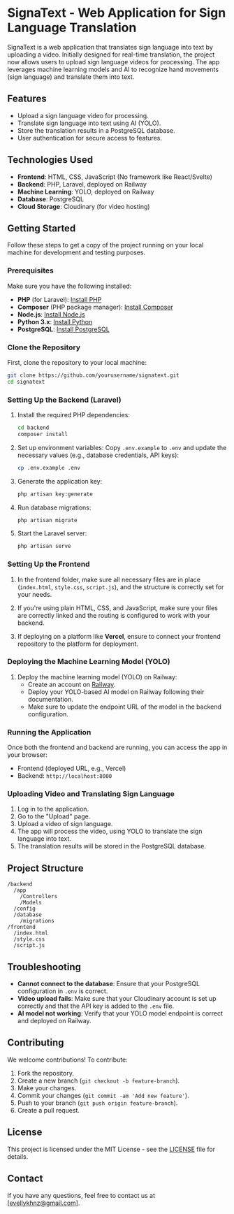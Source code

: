 # SignaText - Web Application for Sign Language Translation

SignaText is a web application that translates sign language into text by uploading a video. Initially designed for real-time translation, the project now allows users to upload sign language videos for processing. The app leverages machine learning models and AI to recognize hand movements (sign language) and translate them into text.

## Features
- Upload a sign language video for processing.
- Translate sign language into text using AI (YOLO).
- Store the translation results in a PostgreSQL database.
- User authentication for secure access to features.

## Technologies Used
- **Frontend**: HTML, CSS, JavaScript (No framework like React/Svelte)
- **Backend**: PHP, Laravel, deployed on Railway
- **Machine Learning**: YOLO, deployed on Railway
- **Database**: PostgreSQL
- **Cloud Storage**: Cloudinary (for video hosting)

## Getting Started
Follow these steps to get a copy of the project running on your local machine for development and testing purposes.

### Prerequisites
Make sure you have the following installed:
- **PHP** (for Laravel): [Install PHP](https://www.php.net/downloads.php)
- **Composer** (PHP package manager): [Install Composer](https://getcomposer.org/)
- **Node.js**: [Install Node.js](https://nodejs.org/)
- **Python 3.x**: [Install Python](https://www.python.org/)
- **PostgreSQL**: [Install PostgreSQL](https://www.postgresql.org/download/)

### Clone the Repository
First, clone the repository to your local machine:
```bash
git clone https://github.com/yourusername/signatext.git
cd signatext
```

### Setting Up the Backend (Laravel)
1. Install the required PHP dependencies:
   ```bash
   cd backend
   composer install
   ```

2. Set up environment variables:
   Copy `.env.example` to `.env` and update the necessary values (e.g., database credentials, API keys):
   ```bash
   cp .env.example .env
   ```

3. Generate the application key:
   ```bash
   php artisan key:generate
   ```

4. Run database migrations:
   ```bash
   php artisan migrate
   ```

5. Start the Laravel server:
   ```bash
   php artisan serve
   ```

### Setting Up the Frontend
1. In the frontend folder, make sure all necessary files are in place (`index.html`, `style.css`, `script.js`), and the structure is correctly set for your needs.

2. If you're using plain HTML, CSS, and JavaScript, make sure your files are correctly linked and the routing is configured to work with your backend.

3. If deploying on a platform like **Vercel**, ensure to connect your frontend repository to the platform for deployment.

### Deploying the Machine Learning Model (YOLO)
1. Deploy the machine learning model (YOLO) on Railway:
   - Create an account on [Railway](https://railway.app/).
   - Deploy your YOLO-based AI model on Railway following their documentation.
   - Make sure to update the endpoint URL of the model in the backend configuration.

### Running the Application

Once both the frontend and backend are running, you can access the app in your browser:

- Frontend (deployed URL, e.g., Vercel)
- Backend: `http://localhost:8000`

### Uploading Video and Translating Sign Language
1. Log in to the application.
2. Go to the "Upload" page.
3. Upload a video of sign language.
4. The app will process the video, using YOLO to translate the sign language into text.
5. The translation results will be stored in the PostgreSQL database.

## Project Structure
```
/backend
  /app
    /Controllers
    /Models
  /config
  /database
    /migrations
/frontend
  /index.html
  /style.css
  /script.js
```

## Troubleshooting
- **Cannot connect to the database**: Ensure that your PostgreSQL configuration in `.env` is correct.
- **Video upload fails**: Make sure that your Cloudinary account is set up correctly and that the API key is added to the `.env` file.
- **AI model not working**: Verify that your YOLO model endpoint is correct and deployed on Railway.

## Contributing
We welcome contributions! To contribute:
1. Fork the repository.
2. Create a new branch (`git checkout -b feature-branch`).
3. Make your changes.
4. Commit your changes (`git commit -am 'Add new feature'`).
5. Push to your branch (`git push origin feature-branch`).
6. Create a pull request.

## License
This project is licensed under the MIT License - see the [LICENSE](LICENSE) file for details.

## Contact
If you have any questions, feel free to contact us at [evellykhnz@gmail.com].
